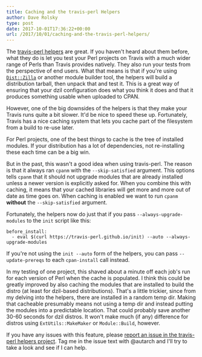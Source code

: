 ```yaml
---
title: Caching and the travis-perl Helpers
author: Dave Rolsky
type: post
date: 2017-10-01T17:36:22+00:00
url: /2017/10/01/caching-and-the-travis-perl-helpers/
---
```


The [travis-perl helpers][1] are great. If you haven't heard about them before, what they do is let
you test your Perl projects on Travis with a much wider range of Perls than Travis provides
natively. They also run your tests from the perspective of end users. What that means is that if
you're using [`Dist::Zilla`][2] or another module builder tool, the helpers will build a
distribution tarball, then unpack that and test it. This is a great way of ensuring that your dzil
configuration does what you think it does and that it produces something usable when uploaded to
CPAN.

However, one of the big downsides of the helpers is that they make your Travis runs quite a bit
slower. It'd be nice to speed these up. Fortunately, Travis has a nice caching system that lets you
cache part of the filesystem from a build to re-use later.

For Perl projects, one of the best things to cache is the tree of installed modules. If your
distribution has a lot of dependencies, not re-installing these each time can be a big win.

But in the past, this wasn't a good idea when using travis-perl. The reason is that it always ran
`cpanm` with the `--skip-satisfied` argument. This options tells `cpanm` that it should not upgrade
modules that are already installed unless a newer version is explicitly asked for. When you combine
this with caching, it means that your cached libraries will get more and more out of date as time
goes on. When caching is enabled we want to run `cpanm` **without** the `--skip-satisfied` argument.

Fortunately, the helpers now do just that if you pass `--always-upgrade-modules` to the `init`
script like this:

```
before_install:
  - eval $(curl https://travis-perl.github.io/init) --auto --always-upgrade-modules
```

If you're not using the `init --auto` form of the helpers, you can pass `--update-prereqs` to each
`cpan-install` call instead.

In my testing of one project, this shaved about a minute off each job's run for each version of Perl
when the cache is populated. I think this could be greatly improved by also caching the modules that
are installed to build the distro (at least for dzil-based distributions). That's a little trickier,
since from my delving into the helpers, there are installed in a random temp dir. Making that
cacheable presumably means not using a temp dir and instead putting the modules into a predictable
location. That could probably save another 30-60 seconds for dzil distros. It won't make much (if
any) difference for distros using `ExtUtils::MakeMaker` or `Module::Build`, however.

If you have any issues with this feature, please [report an issue in the travis-perl helpers
project][3]. Tag me in the issue text with @autarch and I'll try to take a look and see if I can
help.

[1]: https://github.com/travis-perl/helpers
[2]: https://metacpan.org/release/Dist-Zilla
[3]: https://github.com/travis-perl/helpers/issues
